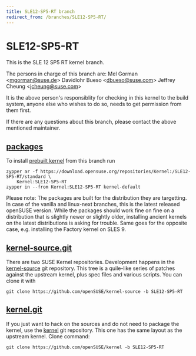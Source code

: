 ```yaml
---
title: SLE12-SP5-RT branch
redirect_from: /branches/SLE12-SP5-RT/
---
```

# SLE12-SP5-RT
This is the SLE 12 SP5 RT kernel branch.

The persons in charge of this branch are:
Mel Gorman <[mgorman@suse.de](mailto:mgorman@suse.de?subject=SLE12-SP5-RT%20branch)>
Davidlohr Bueso <[dbueso@suse.com](mailto:dbueso@suse.com?subject=SLE12-SP5-RT%20branch)>
Jeffrey Cheung <[jcheung@suse.com](mailto:jcheung@suse.com?subject=SLE12-SP5-RT%20branch)>

It is the above person's responsiblity for checking in this kernel to
the build system, anyone else who wishes to do so, needs to get
permission from them first.

If there are any questions about this branch, please contact the above
mentioned maintainer.


## [packages](https://download.opensuse.org/repositories/Kernel:/SLE12-SP5-RT)
To install
[prebuilt kernel](https://download.opensuse.org/repositories/Kernel:/SLE12-SP5-RT)
from this branch run

```
zypper ar -f https://download.opensuse.org/repositories/Kernel:/SLE12-SP5-RT/standard \
    Kernel:SLE12-SP5-RT
zypper in --from Kernel:SLE12-SP5-RT kernel-default
```

Please note: The packages are built for the distribution they are
targetting. In case of the vanilla and linux-next branches, this is the
latest released openSUSE version. While the packages should work fine on
fine on a distribution that is slightly newer or slightly older,
installing ancient kernels on the latest distributions is asking for
trouble. Same goes for the opposite case, e.g. installing the Factory
kernel on SLES 9.

## [kernel-source.git](https://github.com/openSUSE/kernel-source/tree/SLE12-SP5-RT)
There are two SUSE Kernel repositories. Development happens in the
[kernel-source](https://github.com/openSUSE/kernel-source/tree/SLE12-SP5-RT)
git repository. This tree is a quile-like series of patches against the
upstream kernel, plus spec files and various scripts. You can clone it
with

```
git clone https://github.com/openSUSE/kernel-source -b SLE12-SP5-RT
```

## [kernel.git](https://github.com/openSUSE/kernel/tree/SLE12-SP5-RT)
If you just want to hack on the sources and do not need to package the
kernel, use the [kernel](https://github.com/openSUSE/kernel/tree/SLE12-SP5-RT)
git repository. This one has the same layout as the upstream kernel. Clone
command:

```
git clone https://github.com/openSUSE/kernel -b SLE12-SP5-RT
```


